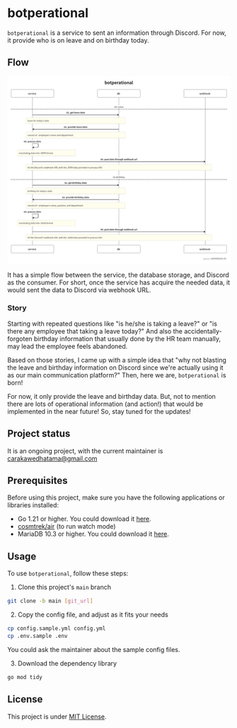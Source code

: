 # botperational

`botperational` is a service to sent an information through Discord.
For now, it provide who is on leave and on birthday today.

## Flow
![botperational's swimlanes](assets/botperational-swimlanes.png)

It has a simple flow between the service, the database storage, and Discord as the consumer.
For short, once the service has acquire the needed data, it would sent the data to Discord via webhook URL.

### Story
Starting with repeated questions like "is he/she is taking a leave?" or "is there any employee that taking a leave today?"
And also the accidentally-forgoten birthday information that usually done by the HR team manually, may lead the employee feels abandoned.

Based on those stories, I came up with a simple idea that "why not blasting the leave and birthday information on Discord since we're actually using it as our main communication platform?"
Then, here we are, `botperational` is born!

For now, it only provide the leave and birthday data. But, not to mention there are lots of operational information (and action!) that would be implemented in the near future!
So, stay tuned for the updates!

## Project status

It is an ongoing project, with the current maintainer is carakawedhatama@gmail.com

## Prerequisites
Before using this project, make sure you have the following applications or libraries installed:

- Go 1.21 or higher. You could download it [here](https://go.dev/dl/).
- [cosmtrek/air](https://github.com/cosmtrek/air) (to run watch mode)
- MariaDB 10.3 or higher. You could download it [here](https://mariadb.org/download/).

## Usage
To use `botperational`, follow these steps: 
1. Clone this project's `main` branch
```bash
git clone -b main [git_url]
```

2. Copy the config file, and adjust as it fits your needs
```bash
cp config.sample.yml config.yml
cp .env.sample .env
```
You could ask the maintainer about the sample config files.

3. Download the dependency library
```bash
go mod tidy
```

## License
This project is under [MIT License](http://botperational/-/blob/main/LICENSE).